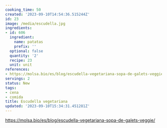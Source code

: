 ```yaml
---
cooking_time: 50
created: '2023-09-10T14:54:36.515244Z'
id: 23
image: /media/escudella.jpg
ingredients:
- id: 606
  ingredient:
    name: patatas
    prefix: ''
  optional: false
  quantity: '2'
  recipe: 23
  unit: unit
references:
- https://molsa.bio/es/blog/escudella-vegetariana-sopa-de-galets-veggie/
servings: 2
status: New
tags:
- cena
- comida
title: Escudella vegetariana
updated: '2023-09-10T15:34:31.451281Z'
---
```


https://molsa.bio/es/blog/escudella-vegetariana-sopa-de-galets-veggie/
